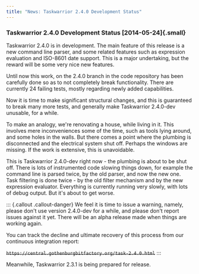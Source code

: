 ```yaml
---
title: "News: Taskwarrior 2.4.0 Development Status"
---
```


### Taskwarrior 2.4.0 Development Status [2014-05-24]{.small}

Taskwarrior 2.4.0 is in development. The main feature of this release is a new
command line parser, and some related features such as expression evaluation and
ISO-8601 date support. This is a major undertaking, but the reward will be some
very nice new features.

Until now this work, on the 2.4.0 branch in the code repository has been
carefully done so as to not completely break functionality. There are currently
24 failing tests, mostly regarding newly added capabilities.

Now it is time to make significant structural changes, and this is guaranteed to
break many more tests, and generally make Taskwarrior 2.4.0-dev unusable, for a
while.

To make an analogy, we\'re renovating a house, while living in it. This involves
mere inconvenienceѕ some of the time, such as tools lying around, and some holes
in the walls. But there comes a point where the plumbing is disconnected and the
electrical system shut off. Perhaps the windows are missing. If the work is
extensive, this is unavoidable.

This is Taskwarrior 2.4.0-dev right now - the plumbing is about to be shut off.
There is lots of instrumented code slowing things down, for example the command
line is parsed twice, by the old parser, and now the new one. Task filtering is
done twice - by the old filter mechanism and by the new expression evaluator.
Everything is currently running very slowly, with lots of debug output. But
it\'s about to get worse.

::: {.callout .callout-danger}
We feel it is time to issue a warning, namely, please don\'t use version
2.4.0-dev for a while, and please don\'t report issues against it yet. There
will be an alpha release made when things are working again.

You can track the decline and ultimate recovery of this process from our
continuous integration report:

~~`https://central.gothenburgbitfactory.org/task-2.4.0.html`~~
:::

Meanwhile, Taskwarrior 2.3.1 is being prepared for release.
